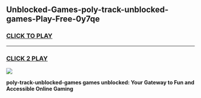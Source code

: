 
## Unblocked-Games-poly-track-unblocked-games-Play-Free-0y7qe
<h3>
<a href="https://premium76.site?title=poly-track-unblocked-games&ref=09A">CLICK TO PLAY</a></h3>
<hr>

<h3>
<a href="https://premium76.site?title=poly-track-unblocked-games&ref=09A">CLICK 2 PLAY</a>
  
</h3>

<a href="https://premium76.site?title=poly-track-unblocked-games&ref=09A"><img src="https://clearcache.store/games.png"></a>


**poly-track-unblocked-games games unblocked: Your Gateway to Fun and Accessible Online Gaming**
